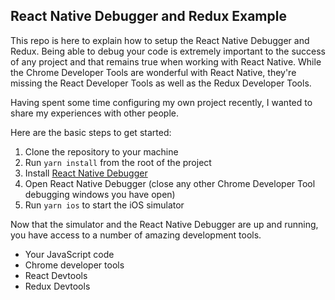## React Native Debugger and Redux Example

This repo is here to explain how to setup the React Native Debugger and Redux.
Being able to debug your code is extremely important to the success of any
project and that remains true when working with React Native. While the Chrome
Developer Tools are wonderful with React Native, they're missing the React
Developer Tools as well as the Redux Developer Tools.

Having spent some time configuring my own project recently, I wanted to share my
experiences with other people.

Here are the basic steps to get started:

1. Clone the repository to your machine
1. Run `yarn install` from the root of the project
1. Install [React Native Debugger]
1. Open React Native Debugger (close any other Chrome Developer Tool debugging
   windows you have open)
1. Run `yarn ios` to start the iOS simulator

Now that the simulator and the React Native Debugger are up and running, you
have access to a number of amazing development tools.

* Your JavaScript code
* Chrome developer tools
* React Devtools
* Redux Devtools

[react native debugger]: https://github.com/jhen0409/react-native-debugger
